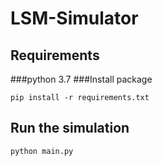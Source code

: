 # LSM-Simulator

## Requirements
###python 3.7
###Install package
```
pip install -r requirements.txt 
```

## Run the simulation
```
python main.py
```

